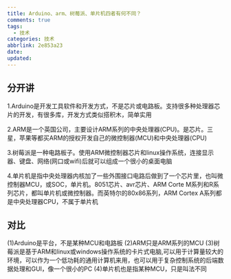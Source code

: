 ```yaml
---
title: Arduino、arm、树莓派、单片机四者有何不同？
comments: true
tags:
  - 技术
categories: 技术
abbrlink: 2e853a23
date:
updated:
---
```

<!--more-->
## 分开讲

1.Arduino是开发工具软件和开发方式，不是芯片或电路板。支持很多种处理器芯片的开发，有很多库，开发方式类似搭积木，简单实用

2.ARM是一个英国公司，主要设计ARM系列的中央处理器(CPU)。是芯片。三星，苹果等都买ARM的授权开发自己的微控制器(MCU)和中央处理器(CPU)

3.树莓派是一种电路板子。使用ARM微控制器芯片和linux操作系统，连接显示器、键盘、网络(网口或wifi)后就可以组成一个很小的桌面电脑

4.单片机是指中央处理器内核加了一些外围接口电路后做到了一个芯片里，也叫微控制器MCU，或SOC，单片机。8051芯片、avr芯片、ARM Corte M系列和R系列芯片，都叫单片机或微控制器。而英特尔的80x86系列，ARM Cortex A系列都是中央处理器CPU，不属于单片机

## 对比

(1)Arduino是平台，不是某种MCU和电路板
(2)ARM只是ARM系列的MCU
(3)树莓派是基于ARM和linux或windows操作系统的卡片式电脑,可以用于计算量较大的环境，可以作为一个低功耗的通用计算机来用，也可以用于复杂控制系统的后端数据处理和GUI，像一个很小的PC
(4)单片机也是指某种MCU，只是叫法不同
